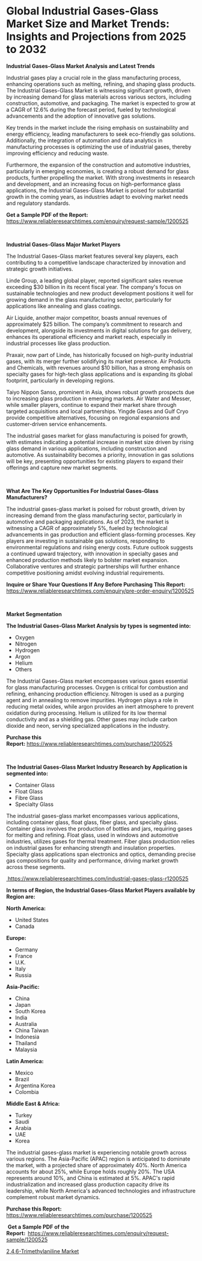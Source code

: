 <p><h1>Global Industrial Gases-Glass Market Size and Market Trends: Insights and Projections from 2025 to 2032</h1></p><p><strong>Industrial Gases-Glass Market Analysis and Latest Trends</strong></p>
<p><p>Industrial gases play a crucial role in the glass manufacturing process, enhancing operations such as melting, refining, and shaping glass products. The Industrial Gases-Glass Market is witnessing significant growth, driven by increasing demand for glass materials across various sectors, including construction, automotive, and packaging. The market is expected to grow at a CAGR of 12.6% during the forecast period, fueled by technological advancements and the adoption of innovative gas solutions.</p><p>Key trends in the market include the rising emphasis on sustainability and energy efficiency, leading manufacturers to seek eco-friendly gas solutions. Additionally, the integration of automation and data analytics in manufacturing processes is optimizing the use of industrial gases, thereby improving efficiency and reducing waste. </p><p>Furthermore, the expansion of the construction and automotive industries, particularly in emerging economies, is creating a robust demand for glass products, further propelling the market. With strong investments in research and development, and an increasing focus on high-performance glass applications, the Industrial Gases-Glass Market is poised for substantial growth in the coming years, as industries adapt to evolving market needs and regulatory standards.</p></p>
<p><strong>Get a Sample PDF of the Report:&nbsp;</strong> <a href="https://www.reliableresearchtimes.com/enquiry/request-sample/1200525?utm_campaign=3311&utm_medium=2&utm_source=Github&utm_content=ia&utm_term=22032025&utm_id=industrial-gases-glass">https://www.reliableresearchtimes.com/enquiry/request-sample/1200525</a></p>
<p>&nbsp;</p>
<p><strong>Industrial Gases-Glass Major Market Players</strong></p>
<p><p>The Industrial Gases-Glass market features several key players, each contributing to a competitive landscape characterized by innovation and strategic growth initiatives. </p><p>Linde Group, a leading global player, reported significant sales revenue exceeding $30 billion in its recent fiscal year. The company's focus on sustainable technologies and new product development positions it well for growing demand in the glass manufacturing sector, particularly for applications like annealing and glass coatings.</p><p>Air Liquide, another major competitor, boasts annual revenues of approximately $25 billion. The company’s commitment to research and development, alongside its investments in digital solutions for gas delivery, enhances its operational efficiency and market reach, especially in industrial processes like glass production.</p><p>Praxair, now part of Linde, has historically focused on high-purity industrial gases, with its merger further solidifying its market presence. Air Products and Chemicals, with revenues around $10 billion, has a strong emphasis on specialty gases for high-tech glass applications and is expanding its global footprint, particularly in developing regions.</p><p>Taiyo Nippon Sanso, prominent in Asia, shows robust growth prospects due to increasing glass production in emerging markets. Air Water and Messer, while smaller players, continue to expand their market share through targeted acquisitions and local partnerships. Yingde Gases and Gulf Cryo provide competitive alternatives, focusing on regional expansions and customer-driven service enhancements.</p><p>The industrial gases market for glass manufacturing is poised for growth, with estimates indicating a potential increase in market size driven by rising glass demand in various applications, including construction and automotive. As sustainability becomes a priority, innovation in gas solutions will be key, presenting opportunities for existing players to expand their offerings and capture new market segments.</p></p>
<p>&nbsp;</p>
<p><strong>What Are The Key Opportunities For Industrial Gases-Glass Manufacturers?</strong></p>
<p><p>The industrial gases-glass market is poised for robust growth, driven by increasing demand from the glass manufacturing sector, particularly in automotive and packaging applications. As of 2023, the market is witnessing a CAGR of approximately 5%, fueled by technological advancements in gas production and efficient glass-forming processes. Key players are investing in sustainable gas solutions, responding to environmental regulations and rising energy costs. Future outlook suggests a continued upward trajectory, with innovation in specialty gases and enhanced production methods likely to bolster market expansion. Collaborative ventures and strategic partnerships will further enhance competitive positioning amidst evolving industrial requirements.</p></p>
<p><strong>Inquire or Share Your Questions If Any Before Purchasing This Report:</strong> <a href="https://www.reliableresearchtimes.com/enquiry/pre-order-enquiry/1200525?utm_campaign=3311&utm_medium=2&utm_source=Github&utm_content=ia&utm_term=22032025&utm_id=industrial-gases-glass">https://www.reliableresearchtimes.com/enquiry/pre-order-enquiry/1200525</a></p>
<p>&nbsp;</p>
<p><strong>Market Segmentation</strong></p>
<p><strong>The Industrial Gases-Glass Market Analysis by types is segmented into:</strong></p>
<p><ul><li>Oxygen</li><li>Nitrogen</li><li>Hydrogen</li><li>Argon</li><li>Helium</li><li>Others</li></ul></p>
<p><p>The Industrial Gases-Glass market encompasses various gases essential for glass manufacturing processes. Oxygen is critical for combustion and refining, enhancing production efficiency. Nitrogen is used as a purging agent and in annealing to remove impurities. Hydrogen plays a role in reducing metal oxides, while argon provides an inert atmosphere to prevent oxidation during processing. Helium is utilized for its low thermal conductivity and as a shielding gas. Other gases may include carbon dioxide and neon, serving specialized applications in the industry.</p></p>
<p><strong>Purchase this Report:&nbsp;</strong><a href="https://www.reliableresearchtimes.com/purchase/1200525?utm_campaign=3311&utm_medium=2&utm_source=Github&utm_content=ia&utm_term=22032025&utm_id=industrial-gases-glass">https://www.reliableresearchtimes.com/purchase/1200525</a></p>
<p>&nbsp;</p>
<p><strong>The Industrial Gases-Glass Market Industry Research by Application is segmented into:</strong></p>
<p><ul><li>Container Glass</li><li>Float Glass</li><li>Fibre Glass</li><li>Specialty Glass</li></ul></p>
<p><p>The industrial gases-glass market encompasses various applications, including container glass, float glass, fiber glass, and specialty glass. Container glass involves the production of bottles and jars, requiring gases for melting and refining. Float glass, used in windows and automotive industries, utilizes gases for thermal treatment. Fiber glass production relies on industrial gases for enhancing strength and insulation properties. Specialty glass applications span electronics and optics, demanding precise gas compositions for quality and performance, driving market growth across these segments.</p></p>
<p><a href="https://www.reliableresearchtimes.com/industrial-gases-glass-r1200525?utm_campaign=3311&utm_medium=2&utm_source=Github&utm_content=ia&utm_term=22032025&utm_id=industrial-gases-glass">&nbsp;https://www.reliableresearchtimes.com/industrial-gases-glass-r1200525</a></p>
<p><strong>In terms of Region, the Industrial Gases-Glass Market Players available by Region are:</strong></p>
<p>
    <p> <strong> North America: </strong>
        <ul>
            <li>United States</li>
            <li>Canada</li>
        </ul>
        </p> 
    <p> <strong> Europe: </strong>
        <ul>
            <li>Germany</li>
            <li>France</li>
            <li>U.K.</li>
            <li>Italy</li>
            <li>Russia</li>
        </ul>
        </p> 
    <p> <strong> Asia-Pacific: </strong>
        <ul>
            <li>China</li>
            <li>Japan</li>
            <li>South Korea</li>
            <li>India</li>
            <li>Australia</li>
            <li>China Taiwan</li>
            <li>Indonesia</li>
            <li>Thailand</li>
            <li>Malaysia</li>
        </ul>
        </p> 
    <p> <strong> Latin America: </strong>
        <ul>
            <li>Mexico</li>
            <li>Brazil</li>
            <li>Argentina Korea</li>
            <li>Colombia</li>
        </ul>
        </p> 
    <p> <strong> Middle East & Africa: </strong>
        <ul>
            <li>Turkey</li>
            <li>Saudi</li>
            <li>Arabia</li>
            <li>UAE</li>
            <li>Korea</li>
        </ul>
    </p>
    </p>
<p><p>The industrial gases-glass market is experiencing notable growth across various regions. The Asia-Pacific (APAC) region is anticipated to dominate the market, with a projected share of approximately 40%. North America accounts for about 25%, while Europe holds roughly 20%. The USA represents around 10%, and China is estimated at 5%. APAC's rapid industrialization and increased glass production capacity drive its leadership, while North America's advanced technologies and infrastructure complement robust market dynamics.</p></p>
<p><strong>Purchase this Report: </strong><a href="https://www.reliableresearchtimes.com/purchase/1200525?utm_campaign=3311&utm_medium=2&utm_source=Github&utm_content=ia&utm_term=22032025&utm_id=industrial-gases-glass">https://www.reliableresearchtimes.com/purchase/1200525</a></p>
<p>&nbsp;<strong>Get a Sample PDF of the Report:&nbsp;&nbsp;</strong><a href="https://www.reliableresearchtimes.com/enquiry/request-sample/1200525?utm_campaign=3311&utm_medium=2&utm_source=Github&utm_content=ia&utm_term=22032025&utm_id=industrial-gases-glass">https://www.reliableresearchtimes.com/enquiry/request-sample/1200525</a></p>
<p><strong></strong></p>
<p><p><a href="https://github.com/cachuhashieb/Market-Research-Report-List-1/blob/main/246-trimethylaniline-market.md?utm_campaign=3311&utm_medium=2&utm_source=Github&utm_content=ia&utm_term=22032025&utm_id=industrial-gases-glass">2,4,6-Trimethylaniline Market</a></p></p>